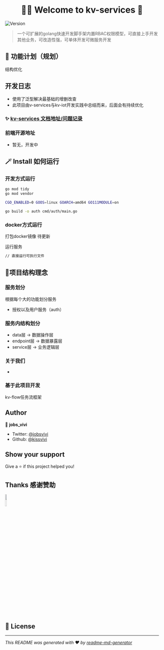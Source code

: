 <h1 align="center">🎊🥂 Welcome to kv-services 👋</h1>
<p>
  <img alt="Version" src="https://img.shields.io/badge/version-0.0.1-blue.svg?cacheSeconds=2592000" />

[comment]: <> (  <a href="https://github.com/kissvivi/kv-services/blob/main/LICENSE" target="_blank">)

[comment]: <> (    <img alt="License: Apache License" src="https://img.shields.io/badge/License-Apache License-yellow.svg" />)

[comment]: <> (  </a>)

[//]: # (  <a href="https://twitter.com/jobsvivi" target="_blank">)

[//]: # (    <img alt="Twitter: jobsvivi" src="https://img.shields.io/twitter/follow/jobsvivi.svg?style=social" />)

[//]: # (  </a>)
</p>

> 一个可扩展的golang快速开发脚手架内置RBAC权限模型，可直接上手开发其他业务，可改造性强，可单体开发可微服务开发

## 📅 功能计划（规划）
结构优化

## 开发日志
* 使用了泛型解决最基础的增删改查
* 此项目由v-services与kv-iot开发实践中总结而来，后面会有持续优化

### ✨ [kv-services 文档地址/问题记录](http://doc.kv-iot.cn/)

### 前端开源地址
* 暂无，开发中

## 🪄 Install 如何运行

### 开发方式运行
```sh
go mod tidy
go mod vendor

CGO_ENABLED=0 GOOS=linux GOARCH=amd64 GO111MODULE=on

go build -o auth cmd/auth/main.go
```

### docker方式运行
打包docker镜像 待更新


运行服务
```sh
// 直接运行可执行文件
```

## 📝项目结构理念
### 服务划分
根据每个大的功能划分服务
- 授权以及用户服务（auth）

### 服务内结构划分
- data层 -> 数据操作层
- endpoint层 -> 数据暴露层
- service层 -> 业务逻辑层


### 关于我们
* 

### 基于此项目开发
kv-flow任务流框架

## Author

👤 **jobs_vivi**

* Twitter: [@jobsvivi](https://twitter.com/jobsvivi)
* Github: [@kissvivi](https://github.com/kissvivi)

## Show your support

Give a ⭐️ if this project helped you!

## Thanks 感谢赞助
<a href="https://jb.gg/OpenSourceSupport">
<img  src="https://resources.jetbrains.com/storage/products/company/brand/logos/jb_beam.png" width="10%">
</a>

## 📝 License

[comment]: <> (Copyright © 2022 [jobs_vivi]&#40;https://github.com/kissvivi&#41;.<br />)

[comment]: <> (This project is [Apache License]&#40;https://github.com/kissvivi/kv-services/blob/main/LICENSE&#41; licensed.)

***
_This README was generated with ❤️ by [readme-md-generator](https://github.com/kefranabg/readme-md-generator)_